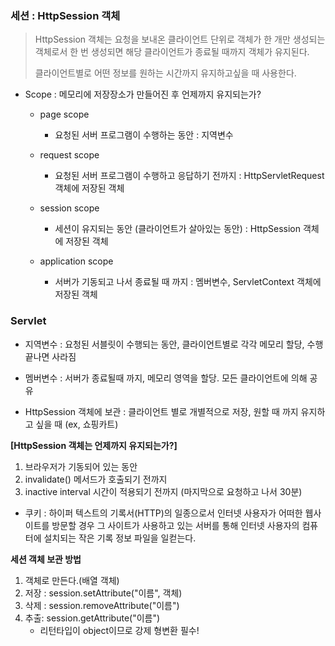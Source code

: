 ### 세션 : HttpSession 객체

>  HttpSession 객체는 요청을 보내온 클라이언트 단위로 객체가 한 개만 생성되는 객체로서 한 번 생성되면 해당 클라이언트가 종료될 때까지 객체가 유지된다.
>
> 클라이언트별로 어떤 정보를 원하는 시간까지 유지하고싶을 때 사용한다. 



- Scope : 메모리에 저장장소가 만들어진 후 언제까지 유지되는가?

  - page scope 

    - 요청된 서버 프로그램이 수행하는 동안 : 지역변수

  - request scope

    - 요청된 서버 프로그램이 수행하고 응답하기 전까지 : HttpServletRequest 객체에 저장된 객체

  - session scope

    - 세션이 유지되는 동안 (클라이언트가 살아있는 동안) : HttpSession 객체에 저장된 객체

  - application scope

    - 서버가 기동되고 나서 종료될 때 까지 : 멤버변수, ServletContext 객체에 저장된 객체

    

### Servlet

- 지역변수 : 요청된 서블릿이 수행되는 동안, 클라이언트별로 각각 메모리 할당, 수행 끝나면 사라짐

- 멤버변수 : 서버가 종료될때 까지, 메모리 영역을 할당. 모든 클라이언트에 의해 공유

- HttpSession 객체에 보관 : 클라이언트 별로 개별적으로 저장, 원할 때 까지 유지하고 싶을 때 (ex, 쇼핑카트)



**[HttpSession 객체는 언제까지 유지되는가?]**

1. 브라우저가 기동되어 있는 동안
2. invalidate() 메서드가 호출되기 전까지
3. inactive interval 시간이 적용되기 전까지 (마지막으로 요청하고 나서 30분)



- 쿠키 : 하이퍼 텍스트의 기록서(HTTP)의 일종으로서 인터넷 사용자가 어떠한 웹사이트를 방문할 경우 그 사이트가 사용하고 있는 서버를 통해 인터넷 사용자의 컴퓨터에 설치되는 작은 기록 정보 파일을 일컫는다. 



**세션 객체 보관 방법**

1. 객체로 만든다.(배열 객체)
2. 저장 : session.setAttribute("이름", 객체)
3. 삭제 : session.removeAttribute("이름")
4. 추출: session.getAttribute("이름")
   - 리턴타입이 object이므로 강제 형변환 필수!


